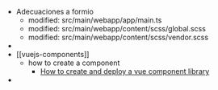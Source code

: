 - Adecuaciones a formio
	- modified:   src/main/webapp/app/main.ts
	- modified:   src/main/webapp/content/scss/global.scss
	- modified:   src/main/webapp/content/scss/vendor.scss
-
- [[vuejs-components]]
	- how to create a component
		- [How to create and deploy a vue component library](https://www.thisdot.co/blog/how-to-create-and-deploy-a-vue-component-library-to-npm)
-